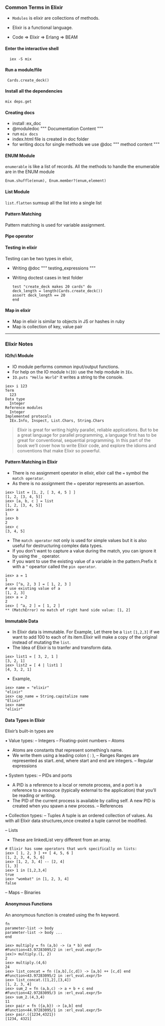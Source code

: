 ### Common Terms in Elixir

- `Modules` is elixir are collections of methods.

- Elixir is a functional language.

- Code => Elixir => Erlang => BEAM

#### Enter the interactive shell

```
  iex -S mix
```

#### Run a module/file

```
 Cards.create_deck()
```

#### Install all the dependencies

```
mix deps.get
```

#### Creating docs

- install :ex_doc
- @moduledoc """
  Documentation Content
  """
- run `mix docs`
- index.html file is created in doc folder
- for writing docs for single methods we use @doc """ method content """ 

#### ENUM Module

`enumerable` is like a list of records.
All the methods to handle the enumerable are in the ENUM module

```
Enum.shuffle(enum), Enum.member?(enum,element)
```

#### List Module

`list.flatten` sumsup all the list into a single list

#### Pattern Matching

Pattern matching is used for variable assignment.

#### Pipe operator

#### Testing in elixir

Testing can be two types in elixir,

- Writing @doc """ testing_expressions """
- Writing doctest cases in test folder

  ```
  test "create_deck makes 20 cards" do
  deck_length = length(Cards.create_deck())
  assert deck_length == 20
  end
  ```

#### Map in elixir

- Map in elixir is similar to objects in JS or hashes in ruby
- Map is collection of key, value pair


---

### Elixir Notes

#### IO/h/i Module

- IO module performs common input/output functions.
- For help on the IO module `h(IO)` use the help module in `IEx`.
- `IO.puts "Hello World"` it writes a string to the console.

```
iex> i 123
Term
  123
Data type
  Integer
Reference modules
  Integer
Implemented protocols
  IEx.Info, Inspect, List.Chars, String.Chars
```

> Elixir is great for writing highly parallel, reliable applications.
But to be a great language for parallel programming, a language first has to be great
for conventional, sequential programming. In this part of the book we’ll cover how to
write Elixir code, and explore the idioms and conventions that make Elixir so powerful.

#### Pattern Matching in Elixir

- There is no assignment operator in elixir, elixir call the `=` symbol the `match operator`.
- As there is no assignment the `=` operator represents an assertion.

```
iex> list = [1, 2, [ 3, 4, 5 ] ]
[1, 2, [3, 4, 5]]
iex> [a, b, c ] = list
[1, 2, [3, 4, 5]]
iex> a
1
iex> b
2
iex> c
[3, 4, 5]
```

- The `match operator` not only is used for simple values but it is also useful for destructuring complex data types.
- If you don't want to capture a value during the match, you can ignore it by using the `_` operator.
- If you want to use the existing value of a variable in the pattern.Prefix it with a `^` opeartor called the `pin operator`.

```
iex> a = 1
1
iex> [^a, 2, 3 ] = [ 1, 2, 3 ]
# use existing value of a
[1, 2, 3]
iex> a = 2
2
iex> [ ^a, 2 ] = [ 1, 2 ]
** (MatchError) no match of right hand side value: [1, 2]
```

#### Immutable Data

- In Elixir data is immutable.
  For Example,
  Let there be a `list` `[1,2,3]` if we want to add 100 to each of its item.Elixir will make a copy of the original instead of mutating the `list`.
- The Idea of Elixir is to tranfer and transform data.
```
iex> list1 = [ 3, 2, 1 ]
[3, 2, 1]
iex> list2 = [ 4 | list1 ]
[4, 3, 2, 1]
```
- Example,
```
iex> name = "elixir"
"elixir"
iex> cap_name = String.capitalize name
"Elixir"
iex> name
"elixir"
```

#### Data Types in Elixir

Elixir’s built-in types are

• Value types:
– Integers
– Floating-point numbers
– Atoms
  - Atoms are constants that represent something’s name.
  - We write them using a leading colon ( : ),
– Ranges
  Ranges are represented as start..end, where start and end are integers.
– Regular expressions

• System types:
– PIDs and ports
  - A PID is a reference to a local or remote process, and a port is a reference to a resource (typically external to the application) that you’ll be reading or writing.
  - The PID of the current process is available by calling self. A new PID is created when you spawn a new process.
– References

• Collection types:
– Tuples
    A tuple is an ordered collection of values. As with all Elixir data structures,once created a tuple cannot be modified.

– Lists

  - These are linkedList very different from an array.

```
# Elixir has some operators that work specifically on lists:
iex> [ 1, 2, 3 ] ++ [ 4, 5, 6 ]
[1, 2, 3, 4, 5, 6]
iex> [1, 2, 3, 4] -- [2, 4]
[1, 3]
iex> 1 in [1,2,3,4]
true
iex> "wombat" in [1, 2, 3, 4]
false
```
– Maps
– Binaries

#### Anonymous Functions

An anonymous function is created using the fn keyword.
```
fn
parameter-list -> body
parameter-list -> body ...
end
```

```
iex> multiply = fn (a,b) -> (a * b) end 
#Function<43.97283095/2 in :erl_eval.expr/5>
iex)> multiply.(1, 2)                   
2
iex> multiply.(4,6)                    
24
iex> list_concat = fn ([a,b],[c,d]) -> [a,b] ++ [c,d] end
#Function<43.97283095/2 in :erl_eval.expr/5>
iex> list_concat.([1,2],[3,4])
[1, 2, 3, 4]
iex> sum_2 = fn (a,b,c) -> a + b + c end
#Function<42.97283095/3 in :erl_eval.expr/5>
iex> sum_2.(4,3,4)
11
iex> pair = fn ({a,b}) -> [a,b] end
#Function<44.97283095/1 in :erl_eval.expr/5>
iex> pair.({1234,4321})
[1234, 4321]
```



